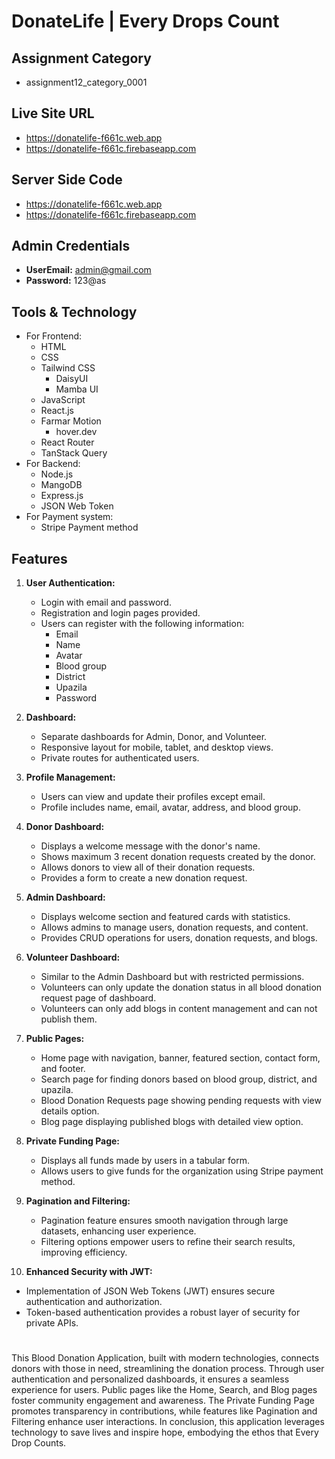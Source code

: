 
# DonateLife | Every Drops Count

## Assignment Category

- assignment12_category_0001

## Live Site URL

- <https://donatelife-f661c.web.app>
- <https://donatelife-f661c.firebaseapp.com>

## Server Side Code

- <https://donatelife-f661c.web.app>
- <https://donatelife-f661c.firebaseapp.com>

## Admin Credentials

- **UserEmail:** <admin@gmail.com>
- **Password:** 123@as

## Tools & Technology

- For Frontend:
  - HTML
  - CSS
  - Tailwind CSS
    - DaisyUI
    - Mamba UI
  - JavaScript
  - React.js
  - Farmar Motion
    - hover.dev
  - React Router
  - TanStack Query
- For Backend:
  - Node.js
  - MangoDB
  - Express.js
  - JSON Web Token
- For Payment system:
  - Stripe Payment method

## Features

1. **User Authentication:**

   - Login with email and password.
   - Registration and login pages provided.
   - Users can register with the following information:
     - Email
     - Name
     - Avatar
     - Blood group
     - District
     - Upazila
     - Password

2. **Dashboard:**
   - Separate dashboards for Admin, Donor, and Volunteer.
   - Responsive layout for mobile, tablet, and desktop views.
   - Private routes for authenticated users.

3. **Profile Management:**
   - Users can view and update their profiles except email.
   - Profile includes name, email, avatar, address, and blood group.

4. **Donor Dashboard:**
   - Displays a welcome message with the donor's name.
   - Shows maximum 3 recent donation requests created by the donor.
   - Allows donors to view all of their donation requests.
   - Provides a form to create a new donation request.

5. **Admin Dashboard:**
   - Displays welcome section and featured cards with statistics.
   - Allows admins to manage users, donation requests, and content.
   - Provides CRUD operations for users, donation requests, and blogs.

6. **Volunteer Dashboard:**
   - Similar to the Admin Dashboard but with restricted permissions.
   - Volunteers can only update the donation status in all blood donation request page of dashboard.
   - Volunteers can only add blogs in content management and can not publish them.

7. **Public Pages:**
   - Home page with navigation, banner, featured section, contact form, and footer.
   - Search page for finding donors based on blood group, district, and upazila.
   - Blood Donation Requests page showing pending requests with view details option.
   - Blog page displaying published blogs with detailed view option.

8. **Private Funding Page:**
   - Displays all funds made by users in a tabular form.
   - Allows users to give funds for the organization using Stripe payment method.

9. **Pagination and Filtering:**
   - Pagination feature ensures smooth navigation through large datasets, enhancing user experience.
   - Filtering options empower users to refine their search results, improving efficiency.

10. **Enhanced Security with JWT:**

- Implementation of JSON Web Tokens (JWT) ensures secure authentication and authorization.
- Token-based authentication provides a robust layer of security for private APIs.

#

This Blood Donation Application, built with modern technologies, connects donors with those in need, streamlining the donation process. Through user authentication and personalized dashboards, it ensures a seamless experience for users. Public pages like the Home, Search, and Blog pages foster community engagement and awareness. The Private Funding Page promotes transparency in contributions, while features like Pagination and Filtering enhance user interactions. In conclusion, this application leverages technology to save lives and inspire hope, embodying the ethos that Every Drop Counts.
